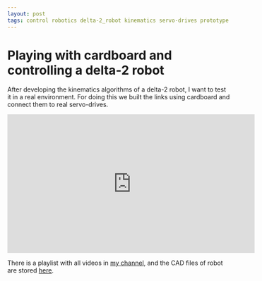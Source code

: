 ```yaml
---
layout: post
tags: control robotics delta-2_robot kinematics servo-drives prototype mode_design
---
```


# Playing with cardboard and controlling a delta-2 robot

After developing the kinematics algorithms of a delta-2 robot, I want to test it in a real environment. For doing this we built the links using cardboard and connect them to real servo-drives. 

<iframe id="video" src="https://www.youtube.com/embed/cc2xYT8JAiE" 
    width="560" 
    height="315"
    frameborder="0" 
    allowfullscreen>
</iframe>

There is a playlist with all videos in [my channel](https://youtube.com/playlist?list=PL7EE27202FC7AC46D), and the CAD files of robot are stored [here](https://github.com/dgerod/my_CADs/tree/master/delta-2_robot).
